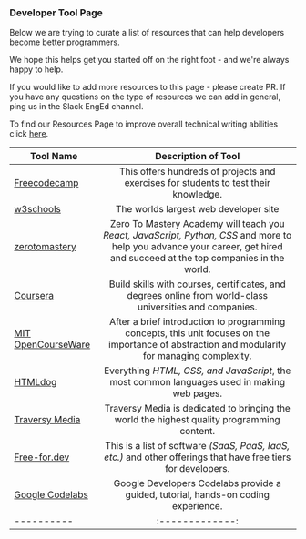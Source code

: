 ### Developer Tool Page
Below we are trying to curate a list of resources that can help developers become better programmers.

We hope this helps get you started off on the right foot - and we're always happy to help. 

If you would like to add more resources to this page - please create PR. If you have any questions on the type of resources
we can add in general, ping us in the Slack EngEd channel.

To find our Resources Page to improve overall technical writing abilities click [here](https://github.com/section-engineering-education/engineering-education/blob/master/new_contributors/resources-page.md).

| Tool Name |   Description of Tool  | 
|----------|:-------------:|
|[Freecodecamp](https://www.freecodecamp.org/)|This offers hundreds of projects and exercises for students to test their knowledge.|
|[w3schools](https://www.w3schools.com/)|The worlds largest web developer site|
|[zerotomastery](https://zerotomastery.io/resources/)|Zero To Mastery Academy will teach you *React, JavaScript, Python, CSS* and more to help you advance your career, get hired and succeed at the top companies in the world.|
|[Coursera](https://www.coursera.org/)|Build skills with courses, certificates, and degrees online from world-class universities and companies.|
|[MIT OpenCourseWare](https://ocw.mit.edu/courses/electrical-engineering-and-computer-science/6-01sc-introduction-to-electrical-engineering-and-computer-science-i-spring-2011/unit-1-software-engineering/)|After a brief introduction to programming concepts, this unit focuses on the importance of abstraction and modularity for managing complexity.|
|[HTMLdog](https://www.htmldog.com/)|Everything *HTML, CSS, and JavaScript*, the most common languages used in making web pages.|
|[Traversy Media](https://www.traversymedia.com/)|Traversy Media is dedicated to bringing the world the highest quality programming content.|
|[Free-for.dev](https://free-for.dev/#/)|This is a list of software *(SaaS, PaaS, IaaS, etc.)* and other offerings that have free tiers for developers.|
|[Google Codelabs](https://codelabs.developers.google.com/)|Google Developers Codelabs provide a guided, tutorial, hands-on coding experience.|
|----------|:-------------:|

